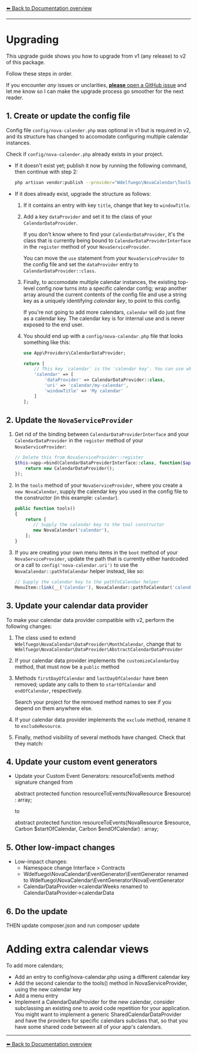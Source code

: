 
[⬅️ Back to Documentation overview](/nova-calendar)

---

#  Upgrading

This upgrade guide shows you how to upgrade from v1 (any release) to v2 of this package.

Follow these steps in order. 

If you encounter *any* issues or unclarities, [**please** open a GitHub issue](https://github.com/wdelfuego/nova-calendar/issues) and let me know so I can make the upgrade process go smoother for the next reader.


## 1. Create or update the config file

Config file `config/nova-calender.php` was optional in v1 but is required in v2, and its structure has changed to accomodate configuring multiple calendar instances.

Check if `config/nova-calender.php` already exists in your project.
* If it doesn't exist yet; publish it now by running the following command, then continue with step 2:

    ```sh
    php artisan vendor:publish --provider="Wdelfuego\NovaCalendar\ToolServiceProvider" --tag="config"
    ```

* If it does already exist, upgrade the structure as follows:
    1. If it contains an entry with key `title`, change that key to `windowTitle`.
    1. Add a key `dataProvider` and set it to the class of your `CalendarDataProvider`. 

       If you don't know where to find your `CalendarDataProvider`, it's the class that is currently being bound to `CalendarDataProviderInterface` in the `register` method of your `NovaServiceProvider`. 

       You can move the `use` statement from your `NovaServiceProvider` to the config file and set the `dataProvider` entry to `CalendarDataProvider::class`.

    1. Finally, to accomodate multiple calendar instances, the existing top-level config now turns into a specific calendar config; wrap another array around the current contents of the config file and use a string key as a uniquely identifying *calendar key*, to point to this config. 

        If you're not going to add more calendars, `calendar` will do just fine as a calendar key. The calendar key is for internal use and is never exposed to the end user.

    1. You should end up with a `config/nova-calendar.php` file that looks something like this:

        ```php
        use App\Providers\CalendarDataProvider;

        return [
            // This key `calendar` is the 'calendar key'. You can use whatever.
            'calendar' => [
                'dataProvider' => CalendarDataProvider::class,
                'uri' => 'calendar/my-calendar',
                'windowTitle' => 'My calendar'
            ]
        ];
        ```
## 2. Update the `NovaServiceProvider`
1. Get rid of the binding between `CalendarDataProviderInterface` and your `CalendarDataProvider` in the `register` method of your `NovaServiceProvider`:

    ```php
    // Delete this from NovaServiceProvider::register
    $this->app->bind(CalendarDataProviderInterface::class, function($app) {
        return new CalendarDataProvider();
    });
    ```

1. In the `tools` method of your `NovaServiceProvider`, where you create a `new NovaCalendar`, supply the calendar key you used in the config file to the constructor (in this example: `calendar`).

    ```php
    public function tools()
    {
        return [
           // Supply the calendar key to the tool constructor
           new NovaCalendar('calendar'),
        ];
    }
    ```

1. If you are creating your own menu items in the `boot` method of your `NovaServiceProvider`, update the path that is currently either hardcoded or a call to `config('nova-calendar.uri')` to use the `NovaCalendar::pathToCalendar` helper instead, like so:

    ```php
    // Supply the calendar key to the pathToCalendar helper
    MenuItem::link(__('Calendar'), NovaCalendar::pathToCalendar('calendar')),
    ```

## 3. Update your calendar data provider
To make your calendar data provider compatible with v2, perform the following changes:
1. The class used to extend `Wdelfuego\NovaCalendar\DataProvider\MonthCalendar`, change that to `Wdelfuego\NovaCalendar\DataProvider\AbstractCalendarDataProvider`
1. If your calendar data provider implements the `customizeCalendarDay` method, that must now be a `public` method
1. Methods `firstDayOfCalendar` and `lastDayOfCalendar` have been removed; update any calls to them to `startOfCalendar` and `endOfCalendar`, respectively.

    Search your project for the removed method names to see if you depend on them anywhere else.
1. If your calendar data provider implements the `exclude` method, rename it to `excludeResource`.

1. Finally, method visibility of several methods have changed. Check that they match:



## 4. Update your custom event generators

- Update your Custom Event Generators: resourceToEvents method signature changed from

  abstract protected function resourceToEvents(NovaResource $resource) : array;

  to

  abstract protected function resourceToEvents(NovaResource $resource, Carbon $startOfCalendar, Carbon $endOfCalendar) : array;


## 5. Other low-impact changes

- Low-impact changes:
  - Namespace change Interface > Contracts
  - Wdelfuego\NovaCalendar\EventGenerator\EventGenerator renamed to Wdelfuego\NovaCalendar\EventGenerator\NovaEventGenerator
  - CalendarDataProvider->calendarWeeks renamed to CalendarDataProvider->calendarData
  
  
## 6. Do the update
THEN update composer.json and run composer update

# Adding extra calendar views

To add more calendars;
- Add an entry to config/nova-calendar.php using a different calendar key
- Add the second calendar to the tools() method in NovaServiceProvider, using the new calendar key
- Add a menu entry 
- Implement a CalendarDataProvider for the new calendar, consider subclassing an existing one to avoid code repetition for your application.
  You might want to implement a generic SharedCalendarDataProvider and have the providers for specific calendars subclass that,
  so that you have some shared code between all of your app's calendars.  

---

[⬅️ Back to Documentation overview](/nova-calendar)
